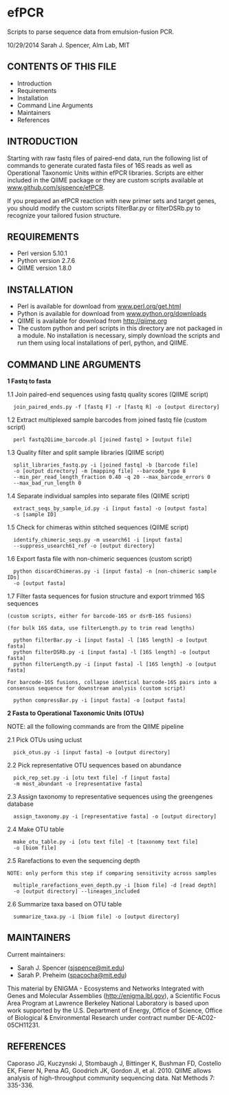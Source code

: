 efPCR
=====

Scripts to parse sequence data from emulsion-fusion PCR.

10/29/2014 Sarah J. Spencer, Alm Lab, MIT

CONTENTS OF THIS FILE
---------------------
 * Introduction
 * Requirements
 * Installation
 * Command Line Arguments
 * Maintainers
 * References

INTRODUCTION
------------
Starting with raw fastq files of paired-end data, run the following list of
commands to generate curated fasta files of 16S reads as well as Operational
Taxonomic Units within efPCR libraries. Scripts are either included in the
QIIME package or they are custom scripts available at
www.github.com/sjspence/efPCR.

If you prepared an efPCR reaction with new primer sets and target genes, you
should modify the custom scripts filterBar.py or filterDSRb.py to recognize your
tailored fusion structure.

REQUIREMENTS
------------
 * Perl version 5.10.1
 * Python version 2.7.6
 * QIIME version 1.8.0

INSTALLATION
------------
 * Perl is available for download from www.perl.org/get.html
 * Python is available for download from www.python.org/downloads
 * QIIME is available for download from http://qiime.org
 * The custom python and perl scripts in this directory are not packaged in a
   module. No installation is necessary, simply download the scripts
   and run them using local installations of perl, python, and QIIME.

COMMAND LINE ARGUMENTS
----------------------
**1 Fastq to fasta**

1.1 Join paired-end sequences using fastq quality scores (QIIME script)

      join_paired_ends.py -f [fastq F] -r [fastq R] -o [output directory]

1.2 Extract multiplexed sample barcodes from joined fastq file (custom script)

      perl fastq2Qiime_barcode.pl [joined fastq] > [output file]

1.3 Quality filter and split sample libraries (QIIME script)

      split_libraries_fastq.py -i [joined fastq] -b [barcode file]
      -o [output directory] -m [mapping file] --barcode_type 8
      --min_per_read_length_fraction 0.40 -q 20 --max_barcode_errors 0
      --max_bad_run_length 0

1.4 Separate individual samples into separate files (QIIME script)

      extract_seqs_by_sample_id.py -i [input fasta] -o [output fasta]
      -s [sample ID]

1.5 Check for chimeras within stitched sequences (QIIME script)

      identify_chimeric_seqs.py -m usearch61 -i [input fasta]
      --suppress_usearch61_ref -o [output directory]

1.6 Export fasta file with non-chimeric sequences (custom script)

      python discardChimeras.py -i [input fasta] -n [non-chimeric sample IDs]
      -o [output fasta]

1.7 Filter fasta sequences for fusion structure and export trimmed 16S sequences

    (custom scripts, either for barcode-16S or dsrB-16S fusions)

    (for bulk 16S data, use filterLength.py to trim read lengths)

      python filterBar.py -i [input fasta] -l [16S length] -o [output fasta]
      python filterDSRb.py -i [input fasta] -l [16S length] -o [output fasta]
      python filterLength.py -i [input fasta] -l [16S length] -o [output fasta]

    For barcode-16S fusions, collapse identical barcode-16S pairs into a
    consensus sequence for downstream analysis (custom script)

      python compressBar.py -i [input fasta] -o [output fasta]

**2 Fasta to Operational Taxonomic Units (OTUs)**

NOTE: all the following commands are from the QIIME pipeline

2.1 Pick OTUs using uclust

      pick_otus.py -i [input fasta] -o [output directory]

2.2 Pick representative OTU sequences based on abundance

      pick_rep_set.py -i [otu text file] -f [input fasta]
      -m most_abundant -o [representative fasta]

2.3 Assign taxonomy to representative sequences using the greengenes database

      assign_taxonomy.py -i [representative fasta] -o [output directory]

2.4 Make OTU table

      make_otu_table.py -i [otu text file] -t [taxonomy text file]
      -o [biom file]

2.5 Rarefactions to even the sequencing depth

    NOTE: only perform this step if comparing sensitivity across samples

      multiple_rarefactions_even_depth.py -i [biom file] -d [read depth]
      -o [output directory] --lineages_included

2.6 Summarize taxa based on OTU table

      summarize_taxa.py -i [biom file] -o [output directory]

MAINTAINERS
-----------
Current maintainers:
 * Sarah J. Spencer (sjspence@mit.edu)
 * Sarah P. Preheim (spacocha@mit.edu)

This material by ENIGMA - Ecosystems and Networks Integrated with Genes and Molecular Assemblies (http://enigma.lbl.gov), a Scientific Focus Area Program at Lawrence Berkeley National Laboratory is based upon work supported by the U.S. Department of Energy, Office of Science, Office of Biological & Environmental Research under contract number DE-AC02-05CH11231.

REFERENCES
----------
Caporaso JG, Kuczynski J, Stombaugh J, Bittinger K, Bushman FD, Costello EK, Fierer N, Pena AG, Goodrich JK, Gordon JI, et al. 2010. QIIME allows analysis of high-throughput community sequencing data. Nat Methods 7: 335-336.
